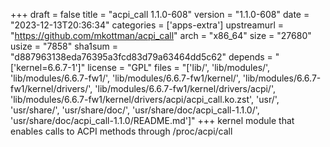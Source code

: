 +++
draft = false
title = "acpi_call 1.1.0-608"
version = "1.1.0-608"
date = "2023-12-13T20:36:34"
categories = ['apps-extra']
upstreamurl = "https://github.com/mkottman/acpi_call"
arch = "x86_64"
size = "27680"
usize = "7858"
sha1sum = "d887963138eda76395a3fcd83d79a63464dd5c62"
depends = "['kernel=6.6.7-1']"
license = "GPL"
files = "['lib/', 'lib/modules/', 'lib/modules/6.6.7-fw1/', 'lib/modules/6.6.7-fw1/kernel/', 'lib/modules/6.6.7-fw1/kernel/drivers/', 'lib/modules/6.6.7-fw1/kernel/drivers/acpi/', 'lib/modules/6.6.7-fw1/kernel/drivers/acpi/acpi_call.ko.zst', 'usr/', 'usr/share/', 'usr/share/doc/', 'usr/share/doc/acpi_call-1.1.0/', 'usr/share/doc/acpi_call-1.1.0/README.md']"
+++
kernel module that enables calls to ACPI methods through /proc/acpi/call